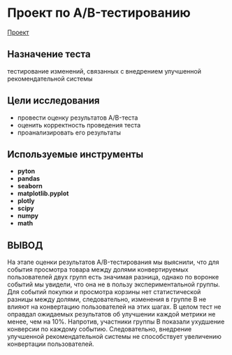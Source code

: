 # Проект по А/B-тестированию
[Проект]()

## Назначение теста
тестирование изменений, связанных с внедрением улучшенной рекомендательной системы

## Цели исследования
- провести оценку результатов A/B-теста
- оценить корректность проведения теста
- проанализировать его результаты


## Используемые инструменты
- **pyton**
- **pandas**
- **seaborn**
- **matplotlib.pyplot**
- **plotly**
- **scipy**
- **numpy**
- **math**


## ВЫВОД
На этапе оценки результатов A/B-тестирования мы выяснили, что для события просмотра товара между долями конвертируемых пользователей двух групп есть значимая разница, однако по воронке событий мы увидели, что она не в пользу экспериментальной группы. Для событий покупки и просмотра корзины нет статистической разницы между долями, следовательно, изменения в группе В не влияют на конвертацию пользователей на этих шагах. В целом тест не оправдал ожидаемых результатов об улучшении каждой метрики не менее, чем на 10%. Напротив, участники группы В показали ухудшение конверсии по каждому событию. Следовательно, внедрение улучшенной рекомендательной системы не способствует увеличению конвертации пользователей.
